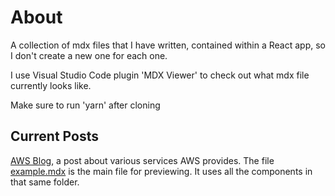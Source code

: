 # About 

A collection of mdx files that I have written, contained within a React app, so I don't create a new one for each one.

I use Visual Studio Code plugin 'MDX Viewer' to check out what mdx file currently looks like.

Make sure to run 'yarn' after cloning

## Current Posts

[AWS Blog](./src/aws-blog/), a post about various services AWS provides. The file [example.mdx](./src/aws-blog/example.mdx) is the main file for previewing. It uses all the components in that same folder.
